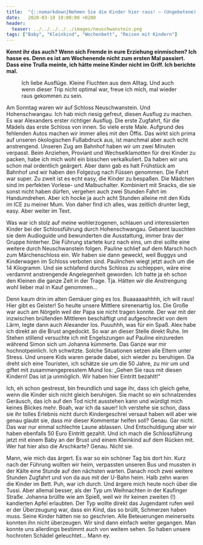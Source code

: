 ```yaml
---
title:  "{::nomarkdown}Nehmen Sie die Kinder hier raus! – (Ungebetene) Erziehungstipps auf Schloss Neuschwanstein{:/}"
date:   2020-03-10 10:00:00 +0200
header:
  teaser: ../../../../../images/neuschwanstein.png
tags: ["Baby", "Kleinkind", "Wochenbett", "Reisen mit Kindern"]
---
```


**Kennt ihr das auch? Wenn sich Fremde in eure Erziehung einmischen? Ich hasse es. Denn es ist am Wochenende nicht zum ersten Mal passiert. Dass eine Trulla meinte, ich hätte meine Kinder nicht im Griff. Ich berichte mal.**

<figure>
  <img src="../../../../../images/neuschwanstein.png" alt="">
  <figcaption>Ich liebe Ausflüge. Kleine Fluchten aus dem Alltag. Und auch wenn dieser Trip nicht optimal war, freue ich mich, mal wieder raus gekommen zu sein.</figcaption>
</figure>

Am Sonntag waren wir auf Schloss Neuschwanstein. Und Hohenschwangau. Ich hab mich riesig gefreut, diesen Ausflug zu machen. Es war Alexanders erster richtiger Ausflug. Die erste Zugfahrt, für die Mädels das erste Schloss von innen. So viele erste Male. Aufgrund des fehlenden Autos machen wir immer alles mit den Öffis. Das wirkt sich prima auf unseren ökologischen Fußabdruck aus, ist manchmal aber auch echt anstrengend. Unseren Zug am Bahnhof haben wir um zwei Minuten verpasst. Beim Anziehen, Proviant und Wechselklamotten für drei Kinder zu packen, habe ich mich wohl ein bisschen verkalkuliert. Da haben wir uns schon mal ordentlich geärgert. Aber dann gab es halt Frühstück am Bahnhof und wir haben den Folgezug nach Füssen genommen. Die Fahrt war super. Zu zweit ist es echt easy, die Kinder zu bespaßen. Die Mädchen sind im perfekten Vorlese- und Malbuchalter. Kombiniert mit Snacks, die sie sonst nicht haben dürfen, vergehen auch zwei Stunden Fahrt im Handumdrehen. Aber ich hocke ja auch acht Stunden alleine mit den Kids im ICE zu meiner Mum. Von daher find ich alles, was zeitlich drunter liegt, easy. Aber weiter im Text.

Was war ich stolz auf meine wohlerzogenen, schlauen und interessierten Kinder bei der Schlossführung durch Hohenschwangau. Gebannt lauschten sie dem Audioguide und bewunderten die Ausstattung, immer brav der Gruppe hinterher. Die Führung startete kurz nach eins, um drei sollte eine weitere durch Neuschwanstein folgen. Pauline schlief auf dem Marsch hoch zum Märchenschloss ein. Wir haben sie dann geweckt, weil Buggys und Kinderwagen im Schloss verboten sind. Paulinchen wiegt jetzt auch um die 14 Kilogramm. Und sie schlafend durchs Schloss zu schleppen, wäre eine verdammt anstrengende Angelegenheit geworden. Ich hatte ja eh schon den Kleinen die ganze Zeit in der Trage. Tja. Hätten wir die Anstrengung wohl lieber mal in Kauf genommen…

Denn kaum drin im alten Gemäuer ging es los. Buaaaaaahhhh, ich will raus! Hier gibt es Geister! So heulte unsere Mittlere sirenenartig los. Die Große war auch am Nörgeln weil der Papa sie nicht tragen konnte. Der war mit der inzwischen brüllenden Mittleren beschäftigt und aufgeschreckt von dem Lärm, legte dann auch Alexander los. Puuuhhh, was für ein Spaß. Alex habe ich direkt an die Brust angedockt. So war an dieser Stelle direkt Ruhe. Im Stehen stillend versuchte ich mit Engelszungen auf Pauline einzureden während Simon sich um Johanna kümmerte. Das Ganze war mir hochnotpeinlich. Ich schwitzte. Solche Situationen setzen alle Eltern unter Stress. Und unsere Kids waren gerade dabei, sich wieder zu beruhigen. Da dreht sich eine Touristen, ich schätze sie um die 50 Jahre, zu mir um und giftet mit zusammengepresstem Mund los: „Gehen Sie raus mit diesen Kindern! Das ist ja unmöglich. Wir haben hier Eintritt bezahlt!“ 

Ich, eh schon gestresst, bin freundlich und sage ihr, dass ich gleich gehe, wenn die Kinder sich nicht gleich beruhigen. Sie macht so ein schnalzendes Geräusch, das ich auf den Tod nicht ausstehen kann und würdigt mich keines Blickes mehr. Boah, war ich da sauer! Ich verstehe sie schon, dass sie ihr tolles Erlebnis nicht durch Kindergeschrei versaut haben will aber wie genau glaubt sie, dass mir dieser Kommentar helfen soll? Genau. Gar nicht. Das war nur einmal schlechte Laune ablassen. Und Entschuldigung aber wir haben ebenfalls 50 Euro Eintritt gezahlt. Und ich mach die Schlossführung jetzt mit einem Baby an der Brust und einem Kleinkind auf dem Rücken mit. Wer hat hier also die Arschkarte? Genau. Nicht sie. 

Mann, wie mich das ärgert. Es war so ein schöner Tag bis dort hin. Kurz nach der Führung wollten wir heim, verpassten unseren Bus und mussten in der Kälte eine Stunde auf den nächsten warten. Danach noch zwei weitere Stunden Zugfahrt und von da aus mit der U-Bahn heim. Halb zehn waren die Kinder im Bett. Puh, war ich durch. Und ärgere mich heute noch über die Tussi. Aber allemal besser, als der Typ um Weihnachten in der Kaufinger Straße. Johanna brüllte wie am Spieß, weil wir ihr keinen zweiten (!) kandierten Apfel erlaubten. Der Typ wollte direkt das Jugendamt rufen weil er der Überzeugung war, dass ein Kind, das so brüllt, Schmerzen haben muss. Seine Kinder hätten nie so geschrien. Alle Beteuerungen meinerseits konnten ihn nicht überzeugen. Wir sind dann einfach weiter gegangen. Man konnte uns allerdings bestimmt auch von weitem sehen. So haben unsere hochroten Schädel geleuchtet… Mann ey. 


 





  


  






					 


 
 








